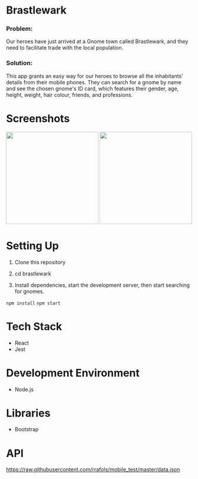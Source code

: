 # Brastlewark

### Problem:
Our heroes have just arrived at a Gnome town called Brastlewark, and they need to facilitate trade with the local population. 

### Solution:
This app grants an easy way for our heroes to browse all the inhabitants' details from their mobile phones. They can search for a gnome by name and see the chosen gnome's ID card, which features their gender, age, height, weight, hair colour, friends, and professions. 


# Screenshots
<img src="https://user-images.githubusercontent.com/48656356/120252821-e1394d80-c285-11eb-94ae-bbb7049ea1d7.png" width="250">

<img src="https://user-images.githubusercontent.com/48656356/120252797-d41c5e80-c285-11eb-98f9-85956bf3fbf6.png" width="250">

# Setting Up

1) Clone this repository

2) cd brastlewark

3) Install dependencies, start the development server, then start searching for gnomes.

`npm install`
`npm start`

# Tech Stack

* React 
* Jest 

# Development Environment
* Node.js

# Libraries
* Bootstrap

# API
https://raw.githubusercontent.com/rrafols/mobile_test/master/data.json
